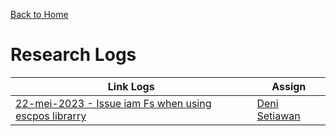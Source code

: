 [Back to Home](https://github.com/denitiawan/research-react-escpos)

# Research Logs

| Link Logs | Assign |
|--|--|
|[22-mei-2023 - Issue iam Fs when using escpos librarry](https://github.com/denitiawan/research-react-escpos/blob/main/research-logs/research-logs-22052023-setupEscposForReactjs.md)|[Deni Setiawan](https://github.com/denitiawan)|

